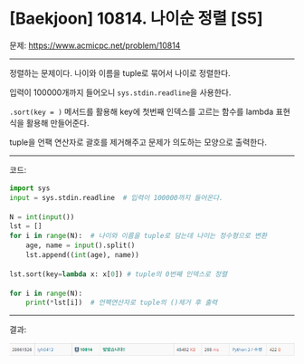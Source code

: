 # [Baekjoon] 10814. 나이순 정렬 [S5]

문제: https://www.acmicpc.net/problem/10814

---

정렬하는 문제이다. 나이와 이름을 tuple로 묶어서 나이로 정렬한다.

입력이 100000개까지 들어오니 `sys.stdin.readline`을 사용한다.

`.sort(key = )` 메서드를 활용해 key에 첫번째 인덱스를 고르는 함수를 lambda 표현식을 활용해 만들어준다.

tuple을 언팩 연산자로 괄호를 제거해주고 문제가 의도하는 모양으로 출력한다.

---

코드:

```python
import sys
input = sys.stdin.readline  # 입력이 100000까지 들어온다.

N = int(input())
lst = []
for i in range(N):  # 나이와 이름을 tuple로 담는데 나이는 정수형으로 변환
    age, name = input().split()
    lst.append((int(age), name))

lst.sort(key=lambda x: x[0]) # tuple의 0번째 인덱스로 정렬

for i in range(N):
    print(*lst[i])  # 언팩연산자로 tuple의 ()제거 후 출력
```

---

결과:

![image-20220206210931920](S5_10814.assets/image-20220206210931920.png)